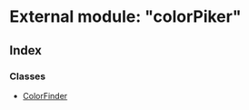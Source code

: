 
# External module: "colorPiker"

## Index

### Classes

* [ColorFinder](../classes/_colorpiker_.colorfinder.md)
